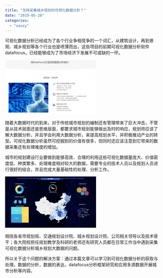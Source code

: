 ```yaml
---
title: "怎样采集城乡规划的可视化数据分析？"
date: "2019-05-28"
categories: 
  - "seozy"
---
```


可视化数据分析已经成为了各个行业争相竞争的一个词汇，从建筑设计，再到景观、城乡规划等各个行业也是喷薄而出，这些项目的前期可视化数据分析软件datafocus，已经能够成为了市场经济下发展不可或缺的一环。

![](images/word-image-79-300x180.png)

随着大数据时代的到来，对于传统城市规划的编制还有管理带来了巨大冲击，不管是从技术层面还是思维层面，都要求城市规划能够做出及时的响应，规划师应该了解大数据分析，并且学会利用大数据分析，来提高规划水平，并积极推动产业的转型。可视化数据分析虽然可挖掘到的价值有很多，但同时还应该注意到它带来的数据采集还有处理难度的增加。

城市的规划建设行业要做到能够高效、合理的利用这些可视化数据量庞大、价值密度低、种类繁多、处理难度相对较大的数据，需要专业的技术人员以及规划人员进行很好的结合，并且完成大量基础性的处理、分析工作。

![](images/A839A910-367D-4d98-9DEF-5F27CE99FE46-300x169.jpg)

相信各省市规划局、交通规划设计院、城乡规划设计院、公司相关领导以及技术骨干；各大院校担任规划教学及科研的老师还有研究人员都在日常工作当中遇到采集可视化数据分析城乡规划大数据的问题。

所以关于这个问题的解决方案：通过本篇文章可以学习到可视化数据分析的获取与处理，数据的分析，数据的表达，datafocus分析框架研究和应用多源数据开展城市分析等内容。
